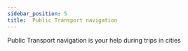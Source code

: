 ```yaml
---
sidebar_position: 5
title:  Public Transport navigation
---
```


Public Transport navigation is your help during trips in cities